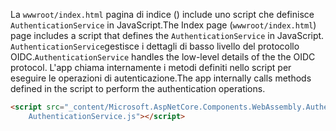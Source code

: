 <span data-ttu-id="57c30-101">La `wwwroot/index.html` pagina di indice () include uno script che definisce `AuthenticationService` in JavaScript.</span><span class="sxs-lookup"><span data-stu-id="57c30-101">The Index page (`wwwroot/index.html`) page includes a script that defines the `AuthenticationService` in JavaScript.</span></span> <span data-ttu-id="57c30-102">`AuthenticationService`gestisce i dettagli di basso livello del protocollo OIDC.</span><span class="sxs-lookup"><span data-stu-id="57c30-102">`AuthenticationService` handles the low-level details of the the OIDC protocol.</span></span> <span data-ttu-id="57c30-103">L'app chiama internamente i metodi definiti nello script per eseguire le operazioni di autenticazione.</span><span class="sxs-lookup"><span data-stu-id="57c30-103">The app internally calls methods defined in the script to perform the authentication operations.</span></span>

```html
<script src="_content/Microsoft.AspNetCore.Components.WebAssembly.Authentication/
    AuthenticationService.js"></script>
```
